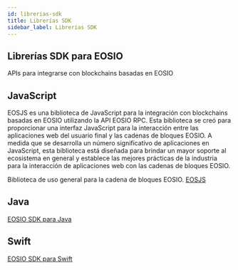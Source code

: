 ```yaml
---
id: librerias-sdk
title: Librerías SDK
sidebar_label: Librerías SDK
---
```


## Librerías SDK para EOSIO

APIs para integrarse con blockchains basadas en EOSIO

## JavaScript

EOSJS es una biblioteca de JavaScript para la integración con blockchains basadas en EOSIO utilizando la API EOSIO RPC. Esta biblioteca se creó para proporcionar una interfaz JavaScript para la interacción entre las aplicaciones web del usuario final y las cadenas de bloques EOSIO. A medida que se desarrolla un número significativo de aplicaciones en JavaScript, esta biblioteca está diseñada para brindar un mayor soporte al ecosistema en general y establece las mejores prácticas de la industria para la interacción de aplicaciones web con las cadenas de bloques EOSIO.

Biblioteca de uso general para la cadena de bloques EOSIO. [EOSJS](https://developers.eos.io/manuals/eosjs/latest/index)


## Java

[EOSIO SDK para Java](https://eosio.github.io/eosio-java/)

## Swift

[EOSIO SDK para Swift](https://eosio.github.io/eosio-swift/)

